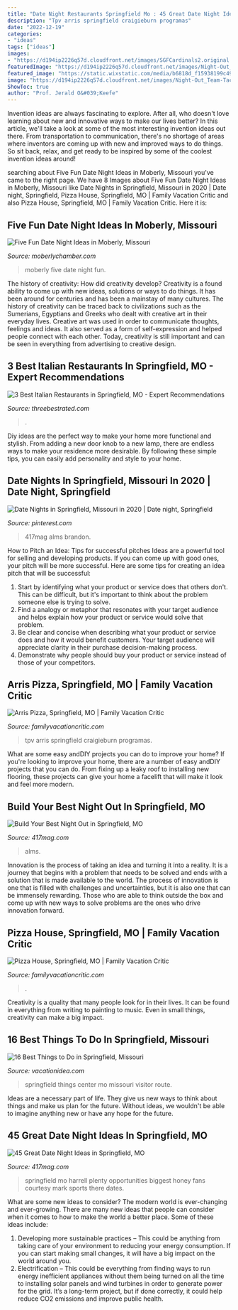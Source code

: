 ```yaml
---
title: "Date Night Restaurants Springfield Mo : 45 Great Date Night Ideas In Springfield, Mo"
description: "Tpv arris springfield craigieburn programas"
date: "2022-12-19"
categories:
- "ideas"
tags: ["ideas"]
images:
- "https://d194ip2226q57d.cloudfront.net/images/SGFCardinals2.original.jpg"
featuredImage: "https://d194ip2226q57d.cloudfront.net/images/Night-Out_Team-Taco-Drinks2_By-Brandon-Alms_200.original.jpg"
featured_image: "https://static.wixstatic.com/media/b6818d_f15938199c49437ea3c3d889d900a599~mv2.jpg/v1/fill/w_1000,h_1500,al_c,q_90,usm_0.66_1.00_0.01/b6818d_f15938199c49437ea3c3d889d900a599~mv2.jpg"
image: "https://d194ip2226q57d.cloudfront.net/images/Night-Out_Team-Taco-Drinks2_By-Brandon-Alms_200.original.jpg"
ShowToc: true
author: "Prof. Jerald O&#039;Keefe"
---
```



Invention ideas are always fascinating to explore. After all, who doesn't love learning about new and innovative ways to make our lives better? In this article, we'll take a look at some of the most interesting invention ideas out there. From transportation to communication, there's no shortage of areas where inventors are coming up with new and improved ways to do things. So sit back, relax, and get ready to be inspired by some of the coolest invention ideas around!

	

		
searching about Five Fun Date Night Ideas in Moberly, Missouri you've came to the right page. We have 8 Images about Five Fun Date Night Ideas in Moberly, Missouri like Date Nights in Springfield, Missouri in 2020 | Date night, Springfield, Pizza House, Springfield, MO | Family Vacation Critic and also Pizza House, Springfield, MO | Family Vacation Critic. Here it is:
		
    
## Five Fun Date Night Ideas In Moberly, Missouri

<img loading=lazy src="https://static.wixstatic.com/media/b6818d_f15938199c49437ea3c3d889d900a599~mv2.jpg/v1/fill/w_1000,h_1500,al_c,q_90,usm_0.66_1.00_0.01/b6818d_f15938199c49437ea3c3d889d900a599~mv2.jpg" onerror="this.onerror=null;this.src='https://tse4.mm.bing.net/th?id=OIP.ZOai5VtVGbkiiij5NF0e0AHaLH&amp;pid=15.1';" alt="Five Fun Date Night Ideas in Moberly, Missouri">

_Source: moberlychamber.com_

>moberly five date night fun. 

	

The history of creativity: How did creativity develop?
Creativity is a found ability to come up with new ideas, solutions or ways to do things. It has been around for centuries and has been a mainstay of many cultures. The history of creativity can be traced back to civilizations such as the Sumerians, Egyptians and Greeks who dealt with creative art in their everyday lives. Creative art was used in order to communicate thoughts, feelings and ideas. It also served as a form of self-expression and helped people connect with each other. Today, creativity is still important and can be seen in everything from advertising to creative design.

    
## 3 Best Italian Restaurants In Springfield, MO - Expert Recommendations

<img loading=lazy src="https://threebestrated.com/images/TheHillItalianRestaurant-Springfield-MO-2.jpeg" onerror="this.onerror=null;this.src='https://tse3.mm.bing.net/th?id=OIP.Its1aJTrQXvXaIY8i-cBywAAAA&amp;pid=15.1';" alt="3 Best Italian Restaurants in Springfield, MO - Expert Recommendations">

_Source: threebestrated.com_

>. 

	

Diy ideas are the perfect way to make your home more functional and stylish. From adding a new door knob to a new lamp, there are endless ways to make your residence more desirable. By following these simple tips, you can easily add personality and style to your home.

    
## Date Nights In Springfield, Missouri In 2020 | Date Night, Springfield

<img loading=lazy src="https://i.pinimg.com/originals/70/12/4d/70124d24ca559584d794bf1cd41c2322.jpg" onerror="this.onerror=null;this.src='https://tse2.mm.bing.net/th?id=OIP.2_7jxTR7kjuA4yuiMB0YPwHaDt&amp;pid=15.1';" alt="Date Nights in Springfield, Missouri in 2020 | Date night, Springfield">

_Source: pinterest.com_

>417mag alms brandon. 

	

How to Pitch an Idea: Tips for successful pitches
Ideas are a powerful tool for selling and developing products. If you can come up with good ones, your pitch will be more successful. Here are some tips for creating an idea pitch that will be successful:
1. Start by identifying what your product or service does that others don't. This can be difficult, but it's important to think about the problem someone else is trying to solve.
2. Find a analogy or metaphor that resonates with your target audience and helps explain how your product or service would solve that problem.
3. Be clear and concise when describing what your product or service does and how it would benefit customers. Your target audience will appreciate clarity in their purchase decision-making process.
4. Demonstrate why people should buy your product or service instead of those of your competitors.

    
## Arris Pizza, Springfield, MO | Family Vacation Critic

<img loading=lazy src="https://www.familyvacationcritic.com/wp-content/uploads/sites/19/2016/12/b73bbd31966305c1a7c556872da6d558.jpg" onerror="this.onerror=null;this.src='https://tse1.mm.bing.net/th?id=OIP.yeBs5g7JweL_bHcUPILFBwAAAA&amp;pid=15.1';" alt="Arris Pizza, Springfield, MO | Family Vacation Critic">

_Source: familyvacationcritic.com_

>tpv arris springfield craigieburn programas. 

	

What are some easy andDIY projects you can do to improve your home?
If you're looking to improve your home, there are a number of easy andDIY projects that you can do. From fixing up a leaky roof to installing new flooring, these projects can give your home a facelift that will make it look and feel more modern.

    
## Build Your Best Night Out In Springfield, MO

<img loading=lazy src="https://d194ip2226q57d.cloudfront.net/images/Night-Out_Team-Taco-Drinks2_By-Brandon-Alms_200.original.jpg" onerror="this.onerror=null;this.src='https://tse4.mm.bing.net/th?id=OIP.5pOAiSgZzBXo4cHJlA4X4QHaDt&amp;pid=15.1';" alt="Build Your Best Night Out in Springfield, MO">

_Source: 417mag.com_

>alms. 

	

Innovation is the process of taking an idea and turning it into a reality. It is a journey that begins with a problem that needs to be solved and ends with a solution that is made available to the world. The process of innovation is one that is filled with challenges and uncertainties, but it is also one that can be immensely rewarding. Those who are able to think outside the box and come up with new ways to solve problems are the ones who drive innovation forward.

    
## Pizza House, Springfield, MO | Family Vacation Critic

<img loading=lazy src="https://www.familyvacationcritic.com/wp-content/uploads/sites/19/2016/12/b243b27b3e1045f71aae52db83c36b4d.jpg" onerror="this.onerror=null;this.src='https://tse2.mm.bing.net/th?id=OIP.GcW-asIM0kwcFasbJHkOLwAAAA&amp;pid=15.1';" alt="Pizza House, Springfield, MO | Family Vacation Critic">

_Source: familyvacationcritic.com_

>. 

	

Creativity is a quality that many people look for in their lives. It can be found in everything from writing to painting to music. Even in small things, creativity can make a big impact.

    
## 16 Best Things To Do In Springfield, Missouri

<img loading=lazy src="http://vacationidea.com/pix/img25Hy8R/articles/best-things-to-do-in-springfield-mo_g13_mobi.jpg" onerror="this.onerror=null;this.src='https://tse2.mm.bing.net/th?id=OIP.8-X8t1-z3-587EhARWFqOgHaE7&amp;pid=15.1';" alt="16 Best Things to Do in Springfield, Missouri">

_Source: vacationidea.com_

>springfield things center mo missouri visitor route. 

	

Ideas are a necessary part of life. They give us new ways to think about things and make us plan for the future. Without ideas, we wouldn't be able to imagine anything new or have any hope for the future.

    
## 45 Great Date Night Ideas In Springfield, MO

<img loading=lazy src="https://d194ip2226q57d.cloudfront.net/images/SGFCardinals2.original.jpg" onerror="this.onerror=null;this.src='https://tse4.mm.bing.net/th?id=OIP.br9Klu-qAVOARJusCk-BUwHaE7&amp;pid=15.1';" alt="45 Great Date Night Ideas in Springfield, MO">

_Source: 417mag.com_

>springfield mo harrell plenty opportunities biggest honey fans courtesy mark sports there dates. 

	

What are some new ideas to consider?
The modern world is ever-changing and ever-growing. There are many new ideas that people can consider when it comes to how to make the world a better place. Some of these ideas include: 
1. Developing more sustainable practices – This could be anything from taking care of your environment to reducing your energy consumption. If you can start making small changes, it will have a big impact on the world around you. 
2. Electrification – This could be everything from finding ways to run energy inefficient appliances without them being turned on all the time to installing solar panels and wind turbines in order to generate power for the grid. It’s a long-term project, but if done correctly, it could help reduce CO2 emissions and improve public health. 

